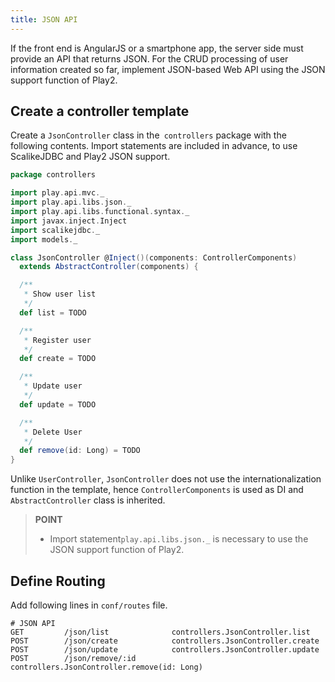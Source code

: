 ```yaml
---
title: JSON API
---
```


If the front end is AngularJS or a smartphone app, the server side must provide an API that returns JSON. For the CRUD processing of user information created so far, implement JSON-based Web API using the JSON support function of Play2.

## Create a controller template


Create a `JsonController` class in the` controllers` package with the following contents. Import statements are included in advance, to use ScalikeJDBC and Play2 JSON support.

```scala
package controllers

import play.api.mvc._
import play.api.libs.json._
import play.api.libs.functional.syntax._
import javax.inject.Inject
import scalikejdbc._
import models._

class JsonController @Inject()(components: ControllerComponents)
  extends AbstractController(components) {

  /**
   * Show user list
   */
  def list = TODO

  /**
   * Register user
   */
  def create = TODO

  /**
   * Update user
   */
  def update = TODO

  /**
   * Delete User
   */
  def remove(id: Long) = TODO
}
```

Unlike `UserController`, `JsonController` does not use the internationalization function in the template, hence `ControllerComponents` is used as DI and `AbstractController` class is inherited.

> **POINT**
>
> * Import statement`play.api.libs.json._` is necessary to use the JSON support function of Play2.

## Define Routing

Add following lines in `conf/routes` file.

```
# JSON API
GET         /json/list              controllers.JsonController.list
POST        /json/create            controllers.JsonController.create
POST        /json/update            controllers.JsonController.update
POST        /json/remove/:id        controllers.JsonController.remove(id: Long)
```
